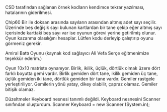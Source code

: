 CSD tarafından sağlanan örnek kodların kendimce tekrar yazılması, hatalarının giderilmesi.

Chip60
Bir ile doksan arasında sayıların arasından altmış adet sayı seçilir. Üzerinde beş değişik sayı bulunan kartlardan bir tane çekip eğer altmış sayı içerisinde karttaki beş sayı var ise oyunun görevi yerine getirilmiş olunur. Oyun kazanma olasılığını hesaplar. Lütfen kodu derleyip çalıştırıp oyunu görmeniz gerekir. 

Amiral Battı Oyunu (kaynak kod sağlayıcı Ali Vefa Serçe eğitmenimize teşekkür ederim.)
  
  Oyun 10x10 matriste oynanıyor.
  Birlik, ikilik, üçlük, dörtlük olmak üzere dört farklı boyutta gemi vardır. 
  Birlik gemiden dört tane, ikilik gemiden üç tane, üçlük gemiden iki tane, dörtlük gemiden bir tane vardır.
  Gemiler rastgele yerleştiriliyor.
  Gemilerin yönü yatay, dikey olabilir, çapraz olamaz.
  Gemiler bitişik olamaz.
  
  Düzeltmeler
  Keyboard nesnesi tanımlı değildi. Keyboard nesnesini Scanner sınıfından oluşturdum.
  Scanner Keyboard = new Scanner (System.in);
